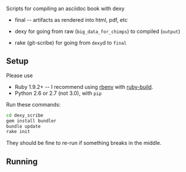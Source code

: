 
Scripts for compiling an asciidoc book with dexy

* final -- artifacts as rendered into html, pdf, etc

* dexy for going from raw (`big_data_for_chimps`) to compiled (`output`)
* rake (git-scribe) for going from `dexy`d to `final`


## Setup

Please use 

* Ruby 1.9.2+ -- I recommend using [rbenv](https://github.com/sstephenson/rbenv) with [ruby-build](https://github.com/sstephenson/ruby-build). 
* Python 2.6 or 2.7 (not 3.0), with `pip`

Run these commands:

```bash
cd dexy_scribe
gem install bundler
bundle update
rake init
```    

They should be fine to re-run if something breaks in the middle.


## Running

